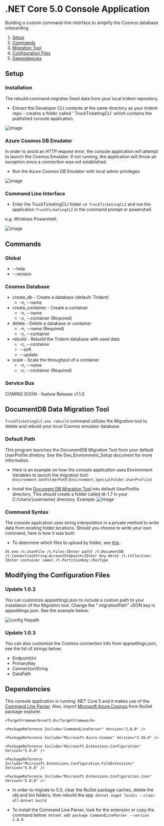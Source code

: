 # .NET Core 5.0 Console Application

Building a custom command-line interface to simplify the Cosmos database onboarding.

1. [Setup](#1)
2. [Commands](#2)
3. [Migration Tool](#3)
4. [Configuration Files](#4)
5. [Dependencies](#5)

## Setup <a id="1"></a>

### Installation

The rebuild command migrates Seed data from your local trident repository.

* Extract the Developer CLI contents at the same directory as your trident repo - creates a folder called '
  TruckTicketingCLI' which contains the published console application.

![image](https://user-images.githubusercontent.com/58488875/126681909-5f90ed96-d10c-4d37-a938-ca5133d404db.png)

### Azure Cosmos DB Emulator

In order to avoid an HTTP request error, the console application will attempt to launch the Cosmos Emulator. If not
running, the application will throw an exception since a connection was not established.

* Run the Azure Cosmos DB Emulator with local admin privileges

![image](https://user-images.githubusercontent.com/58488875/127343432-477b5dfa-0510-473d-bc2e-4c072419490d.png)

### Command Line Interface

* Enter the TruckTicketingCLI folder ```cd TruckTicketingCLI``` and run the application ```TruckTicketingCLI``` in the
  command prompt or powershell.

e.g. Windows Powershell:

![image](https://user-images.githubusercontent.com/58488875/128211288-4057d818-1458-42e5-87d3-478c9d6866a2.png)

## Commands <a id="2"></a>

### Global

* --help
* --version

### Cosmos Database

* create_db - Create a database (default: Trident)
    * -n, --name
* create_container - Create a container
    * -n, --name
    * -c, --container (Required)
* delete - Delete a database or container
    * -n, --name (Required)
    * -c, --container
* rebuild - Rebuild the Trident database with seed data
    * -c, --container
    * --soft
    * --update
* scale - Scale the throughput of a container
    * -n, --name
    * -c, --container (Required)

### Service Bus

COMING SOON - feature Release v1.1.0

## DocumentDB Data Migration Tool <a id="3"></a>

```TruckTicketingCLI.exe rebuild``` command utilizes the Migration tool to delete and rebuild your local Cosmos emulator
database.

### Default Path

This program launches the DocumentDB Migration Tool from your default UserProfile diretory. See the
Dev_Environment_Setup document for more information.

* Here is an example on how the console application uses Environment Variables to launch the migration tool:
  ```Environment.GetFolderPath(Environment.SpecialFolder.UserProfile)```

* Install the [Document DB Migration Tool](https://azure.microsoft.com/en-us/updates/documentdb-data-migration-tool/)
  into default UserProfile directory. This should create a folder called dt-1.7 in your C:/Users/{username} directory.
  Example:
  ![image](https://user-images.githubusercontent.com/58488875/126329440-3f00cee8-7169-421b-8e83-0a56374ac098.png)

### Command Syntax

The console applcation uses string interpolation in a private method to write data from existing folder locations.
Should you choose to write your own command, here is how it was built:

* To determine which files to upload by folder, see [this](https://docs.microsoft.com/en-us/azure/cosmos-db/import-data)
  .

```dt.exe /s:JsonFile /s.Files:{Enter path} /t:DocumentDB /t.ConnectionString:AccountEndpoint={Enter Key Here} /t.Collection:{Enter container name} /t.PartitionKey:/DocType```

## Modifying the Configuration Files <a id="4"></a>

### Update 1.0.2

You can customize appsettings.json to include a custom path to your installation of the Migration tool. Change the "
migrationPath" JSON key in appsettings.json. See the example below:

![config filepath](https://user-images.githubusercontent.com/58488875/127341048-1dee0839-73b4-46ac-b523-56efab230810.png)

### Update 1.0.3

You can also customize the Cosmos connection info from appsettings.json, see the list of strings below:

* EndpointUri
* PrimaryKey
* ConnectionString
* DataPath

## Dependencies <a id="5"></a>

This console application is running .NET Core 5 and it makes use of
the [Command Line Parser](https://www.nuget.org/packages/CommandLineParser).
Also, import [Microsoft.Azure.Cosmos](https://github.com/Azure/azure-cosmos-dotnet-v3) from NuGet package explorer.

```<TargetFramework>net5.0</TargetFramework>```

```<PackageReference Include="CommandLineParser" Version="2.8.0" />```

```<PackageReference Include="Microsoft.Azure.Cosmos" Version="3.20.0" />```

```<PackageReference Include="Microsoft.Extensions.Configuration" Version="5.0.0" />```

```<PackageReference Include="Microsoft.Extensions.Configuration.FileExtensions" Version="5.0.0" />```

```<PackageReference Include="Microsoft.Extensions.Configuration.Json" Version="5.0.0" />```

* In order to migrate to 5.0, clear the NuGet package caches, delete the obj and bin folders, then rebuild the app.
  ```dotnet nuget locals --clear all```
  ```dotnet build```

* To install the Command Line Parser, look for the extension or copy the command below:
  ```dotnet add package CommandLineParser --version 2.8.0```
